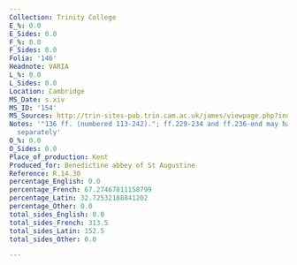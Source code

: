 ```yaml
---
Collection: Trinity College
E_%: 0.0
E_Sides: 0.0
F_%: 0.0
F_Sides: 0.0
Folia: '146'
Headnote: VARIA
L_%: 0.0
L_Sides: 0.0
Location: Cambridge
MS_Date: s.xiv
MS_ID: '154'
MS_Sources: http://trin-sites-pub.trin.cam.ac.uk/james/viewpage.php?index=1125 ; http://mlgb3.bodleian.ox.ac.uk/mlgb/book/1433/
Notes: '"136 ff. (numbered 113-242)."; ff.229-234 and ff.236-end may have circulated
  separately'
O_%: 0.0
O_Sides: 0.0
Place_of_production: Kent
Produced_for: Benedictine abbey of St Augustine
Reference: R.14.30
percentage_English: 0.0
percentage_French: 67.27467811158799
percentage_Latin: 32.72532188841202
percentage_Other: 0.0
total_sides_English: 0.0
total_sides_French: 313.5
total_sides_Latin: 152.5
total_sides_Other: 0.0

---
```

